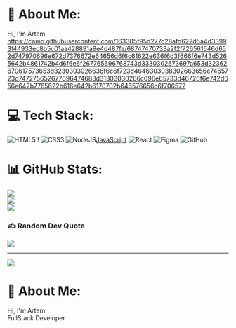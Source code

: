 # 💫 About Me:
Hi, I'm Artem<br>
https://camo.githubusercontent.com/163305f95d277c28afd622d5a4d33993f44933ec8b5c01aa428891a9e4d487fe/68747470733a2f2f726561646d652d747970696e672d7376672e64656d6f6c61622e636f6d3f666f6e743d5265642b4861742b4d6f6e6f267765696768743d3330302673697a653d32362670617573653d3230303026636f6c6f723d4646303038302663656e7465723d747275652677696474683d31303030266c696e65733d46726f6e742d656e642b7765622b616e642b6170702b646576656c6f706572

# 💻 Tech Stack:
![HTML5](https://img.shields.io/badge/html5-%23E34F26.svg?style=for-the-badge&logo=html5&logoColor=white) !
![CSS3](https://img.shields.io/badge/css3-%231572B6.svg?style=for-the-badge&logo=css3&logoColor=white) ![NodeJS](https://img.shields.io/badge/node.js-6DA55F?style=for-the-badge&logo=node.js&logoColor=white)[JavaScript](https://img.shields.io/badge/javascript-%23323330.svg?style=for-the-badge&logo=javascript&logoColor=%23F7DF1E) ![React](https://img.shields.io/badge/react-%2320232a.svg?style=for-the-badge&logo=react&logoColor=%2361DAFB) ![Figma](https://img.shields.io/badge/figma-%23F24E1E.svg?style=for-the-badge&logo=figma&logoColor=white) ![GitHub](https://img.shields.io/badge/github-%23121011.svg?style=for-the-badge&logo=github&logoColor=white)
# 📊 GitHub Stats:
![](https://github-readme-stats.vercel.app/api?username=ikeroM3&theme=bear&hide_border=false&include_all_commits=false&count_private=false)<br/>
![](https://nirzak-streak-stats.vercel.app/?user=ikeroM3&theme=bear&hide_border=false)<br/>
![](https://github-readme-stats.vercel.app/api/top-langs/?username=ikeroM3&theme=bear&hide_border=false&include_all_commits=false&count_private=false&layout=compact)

### ✍️ Random Dev Quote
![](https://quotes-github-readme.vercel.app/api?type=horizontal&theme=radical)

---
[![](https://visitcount.itsvg.in/api?id=ikeroM3&icon=0&color=0)](https://visitcount.itsvg.in)

<!-- Proudly created with GPRM ( https://gprm.itsvg.in ) -->

# 💫 About Me:
Hi, I'm Artem<br>FullStack Developer
